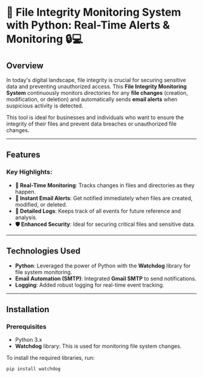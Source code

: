 # 🚨 File Integrity Monitoring System with Python: Real-Time Alerts & Monitoring 🔒💻

## Overview
In today's digital landscape, file integrity is crucial for securing sensitive data and preventing unauthorized access. This **File Integrity Monitoring System** continuously monitors directories for any **file changes** (creation, modification, or deletion) and automatically sends **email alerts** when suspicious activity is detected.

This tool is ideal for businesses and individuals who want to ensure the integrity of their files and prevent data breaches or unauthorized file changes.

---

## Features

### Key Highlights:
- **📂 Real-Time Monitoring**: Tracks changes in files and directories as they happen.
- **🔔 Instant Email Alerts**: Get notified immediately when files are created, modified, or deleted.
- **📜 Detailed Logs**: Keeps track of all events for future reference and analysis.
- **🛡️ Enhanced Security**: Ideal for securing critical files and sensitive data.

---

## Technologies Used
- **Python**: Leveraged the power of Python with the **Watchdog** library for file system monitoring.
- **Email Automation (SMTP)**: Integrated **Gmail SMTP** to send notifications.
- **Logging**: Added robust logging for real-time event tracking.

---

## Installation

### Prerequisites
- Python 3.x
- **Watchdog** library: This is used for monitoring file system changes.
  
To install the required libraries, run:

```bash
pip install watchdog
